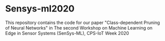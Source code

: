 # Sensys-ml2020
This repository contains the code for our paper "Class-dependent Pruning of Neural Networks" in The second Workshop on Machine Learning on Edge in Sensor Systems (SenSys-ML), CPS-IoT Week 2020
